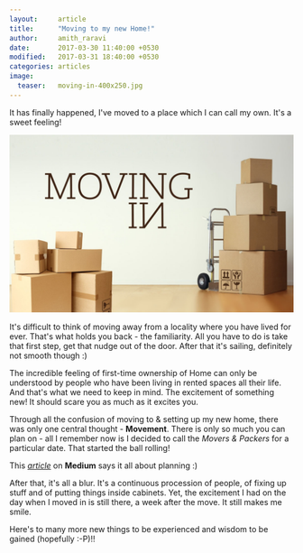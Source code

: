 ```yaml
---
layout:     article
title:      "Moving to my new Home!"
author:     amith_raravi
date:       2017-03-30 11:40:00 +0530
modified:   2017-03-31 18:40:00 +0530
categories: articles
image:
  teaser:   moving-in-400x250.jpg
---
```


It has finally happened, I've moved to a place which I can call my own. It's a sweet feeling!

![image](/images/moving-in.jpg)

It's difficult to think of moving away from a locality where you have lived for ever. That's what holds you back - the familiarity. All you have to do is take that first step, get that nudge out of the door. After that it's sailing, definitely not smooth though :)

The incredible feeling of first-time ownership of Home can only be understood by people who have been living in rented spaces all their life. And that's what we need to keep in mind. The excitement of something new! It should scare you as much as it excites you.

Through all the confusion of moving to & setting up my new home, there was only one central thought - **Movement**. There is only so much you can plan on - all I remember now is I decided to call the *Movers & Packers* for a particular date. That started the ball rolling!

This *[article](https://m.signalvnoise.com/planning-is-guessing-66fd2cea3f50)* on **Medium** says it all about planning :)

After that, it's all a blur. It's a continuous procession of people, of fixing up stuff and of putting things inside cabinets. Yet, the excitement I had on the day when I moved in is still there, a week after the move. It still makes me smile.

Here's to many more new things to be experienced and wisdom to be gained (hopefully :-P)!!
